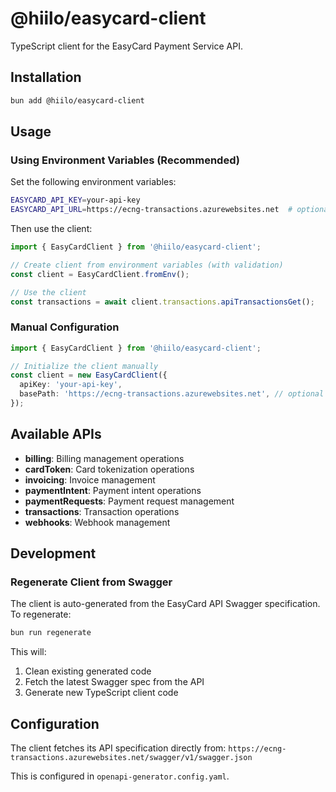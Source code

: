# @hiilo/easycard-client

TypeScript client for the EasyCard Payment Service API.

## Installation

```bash
bun add @hiilo/easycard-client
```

## Usage

### Using Environment Variables (Recommended)

Set the following environment variables:
```bash
EASYCARD_API_KEY=your-api-key
EASYCARD_API_URL=https://ecng-transactions.azurewebsites.net  # optional, this is the default
```

Then use the client:
```typescript
import { EasyCardClient } from '@hiilo/easycard-client';

// Create client from environment variables (with validation)
const client = EasyCardClient.fromEnv();

// Use the client
const transactions = await client.transactions.apiTransactionsGet();
```

### Manual Configuration

```typescript
import { EasyCardClient } from '@hiilo/easycard-client';

// Initialize the client manually
const client = new EasyCardClient({
  apiKey: 'your-api-key',
  basePath: 'https://ecng-transactions.azurewebsites.net', // optional
});
```

## Available APIs

- **billing**: Billing management operations
- **cardToken**: Card tokenization operations  
- **invoicing**: Invoice management
- **paymentIntent**: Payment intent operations
- **paymentRequests**: Payment request management
- **transactions**: Transaction operations
- **webhooks**: Webhook management

## Development

### Regenerate Client from Swagger

The client is auto-generated from the EasyCard API Swagger specification. To regenerate:

```bash
bun run regenerate
```

This will:
1. Clean existing generated code
2. Fetch the latest Swagger spec from the API
3. Generate new TypeScript client code

## Configuration

The client fetches its API specification directly from:
`https://ecng-transactions.azurewebsites.net/swagger/v1/swagger.json`

This is configured in `openapi-generator.config.yaml`.